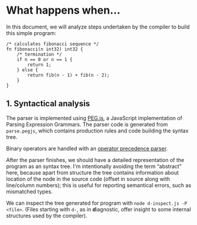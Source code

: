 # What happens when…

In this document, we will analyze steps undertaken by the compiler to build
this simple program:

```
/* calculates fibonacci sequence */
fn fibonacci(n int32) int32 {
	/* termination */
	if n == 0 or n == 1 {
		return 1;
	} else {
		return fib(n - 1) + fib(n - 2);
	}
}
```

## 1. Syntactical analysis

The parser is implemented using [PEG.js](https://pegjs.org/), a JavaScript
implementation of Parsing Expression Grammars. The parser code is generated from
`parse.pegjs`, which contains production rules and code building the syntax
tree.

Binary operators are handled with an [operator precedence
parser](https://en.wikipedia.org/wiki/Operator-precedence_parser).

After the parser finishes, we should have a detailed representation of the
program as an syntax tree. I'm intentionally avoiding the term “abstract” here,
because apart from structure the tree contains information about location of the
node in the source code (offset in source along with line/column numbers); this
is useful for reporting semantical errors, such as mismatched types.

We can inspect the tree generated for program with `node d-inspect.js -P <file>`.
(Files starting with `d-`, as in **d**iagnostic, offer insight to some internal
structures used by the compiler).
